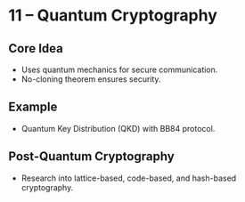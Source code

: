 # 11 – Quantum Cryptography

## Core Idea
- Uses quantum mechanics for secure communication.
- No-cloning theorem ensures security.

## Example
- Quantum Key Distribution (QKD) with BB84 protocol.

## Post-Quantum Cryptography
- Research into lattice-based, code-based, and hash-based cryptography.

